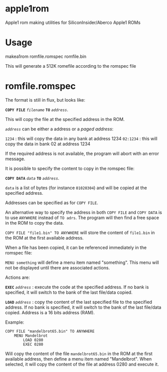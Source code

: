 # apple1rom
Apple1 rom making utilities for SiliconInsider/Aberco Apple1 ROMs


# Usage

makea1rom romfile.romspec romfile.bin

This will generate a 512K romefile according to the romspec file

# romfile.romspec

The format is still in flux, but looks like:

**``COPY FILE``** *``filename``* **``TO``** *``address``*.

This will copy the file at the specified address in the ROM.

*``address``* can be either a address or a *paged address*:

``1234`` : this will copy the data in any bank at address 1234
``02:1234`` : this will copy the data in bank 02 at address 1234

If the required address is not available, the program will abort with an error message.

It is possible to specify the content to copy in the romspec file:

**``COPY DATA``** *``data``* **``TO``** *``address``*.

``data`` is a list of bytes (for instance ``01020304``) and will be copied at the specified address.

Addresses can be specified as for ``COPY FILE``.

An alternative way to specify the address in both ``COPY FILE`` and ``COPY DATA`` is to use ``ANYWHERE`` instead of ``TO adrs``. The program will then find a free space in the ROM to copy the data.

``COPY FILE "file1.bin" TO ANYWHERE`` will store the content of ``file1.bin`` in the ROM at the first available address.

When a file has been copied, it can be referenced immediately in the romspec file:

``MENU something`` will define a menu item named "something". This menu will not be displayed until there are associated actions.

Actions are:

**``EXEC``** *``address``* : execute the code at the specified address. If no bank is specified, it will switch to the bank of the last file/data copied.

**``LOAD``** *``address``* : copy the content of the last specified file to the specified address. If no bank is specified, it will switch to the bank of the last file/data copied. Address is a 16 bits address (RAM).

Example:

```
COPY FILE "mandelbrot65.bin" TO ANYWHERE
    MENU Mandelbrot
        LOAD 0280
        EXEC 0280
```

Will copy the content of the file ``mandelbrot65.bin`` in the ROM at the first available address, then define a menu item named "Mandelbrot". When selected, it will copy the content of the file at address 0280 and execute it.
